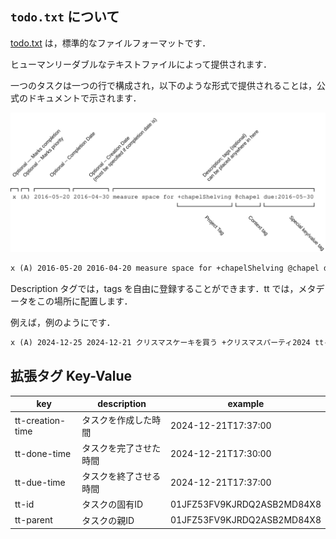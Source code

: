 ## `todo.txt` について

[todo.txt](https://github.com/todotxt/todo.txt) は，標準的なファイルフォーマットです．

ヒューマンリーダブルなテキストファイルによって提供されます．

一つのタスクは一つの行で構成され，以下のような形式で提供されることは，公式のドキュメントで示されます．

![](https://raw.githubusercontent.com/todotxt/todo.txt/refs/heads/master/description.svg)

```txt
x (A) 2016-05-20 2016-04-20 measure space for +chapelShelving @chapel due:2016-05-30
```

Description タグでは，tags を自由に登録することができます．tt では，メタデータをこの場所に配置します．

例えば，例のようにです．

```txt
x (A) 2024-12-25 2024-12-21 クリスマスケーキを買う +クリスマスパーティ2024 tt-creation-time:2024-12-21T17:37:00 tt-due-time:2024-12-25T18:00:00 tt-done-time:2024-12-25T17:30:00 tt-id:01JFZ53FV9KJRDQ2ASB2MD84X8
```

## 拡張タグ Key-Value

|key|description|example|
|---|---|---|
|tt-creation-time|タスクを作成した時間|2024-12-21T17:37:00|
|tt-done-time|タスクを完了させた時間|2024-12-21T17:30:00|
|tt-due-time|タスクを終了させる時間|2024-12-21T17:37:00|
|tt-id|タスクの固有ID|01JFZ53FV9KJRDQ2ASB2MD84X8|
|tt-parent|タスクの親ID|01JFZ53FV9KJRDQ2ASB2MD84X8|
